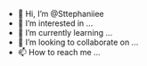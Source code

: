 - 👋 Hi, I’m @Sttephaniiee
- 👀 I’m interested in ...
- 🌱 I’m currently learning ...
- 💞️ I’m looking to collaborate on ...
- 📫 How to reach me ...

<!---
Sttephaniiee/Sttephaniiee is a ✨ special ✨ repository because its `README.md` (this file) appears on your GitHub profile.
You can click the Preview link to take a look at your changes.
--->
